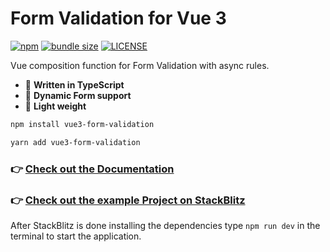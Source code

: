 # Form Validation for Vue 3

[![npm](https://badgen.net/npm/v/vue3-form-validation)](https://www.npmjs.com/package/vue3-form-validation)
[![bundle size](https://badgen.net/bundlephobia/minzip/vue3-form-validation)](https://bundlephobia.com/result?p=vue3-form-validation@latest)
[![LICENSE](https://badgen.net/github/license/micromatch/micromatch?color=green)](https://github.com/JensDll/vue3-form-validation/blob/main/LICENSE)

Vue composition function for Form Validation with async rules.

- :milky_way: **Written in TypeScript**
- :ocean: **Dynamic Form support**
- :fallen_leaf: **Light weight**

```bash
npm install vue3-form-validation
```
```bash
yarn add vue3-form-validation
```

### :point_right: [Check out the Documentation](https://github.com/JensDll/vue3-form-validation/wiki/Documentation)
### :point_right: [Check out the example Project on StackBlitz](https://stackblitz.com/github/JensDll/vue3-form-validation/tree/main/packages/vue-app?file=src%2Fpages%2FHomeForm.vue)
After StackBlitz is done installing the dependencies type `npm run dev` in the terminal to start the application.
